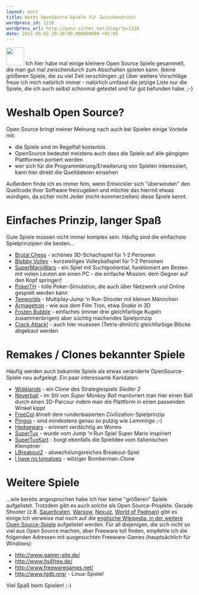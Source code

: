 ```yaml
---
layout: post
title: Nette OpenSource-Spiele für Zwischendruch!
wordpress_id: 1218
wordpress_url: http://ganz-sicher.net/blog/?p=1218
date: 2011-05-02 20:30:00.000000000 +02:00
---
```

<img class="lefticon" title="games-icon" src="/wp-content/uploads/games-icon.png" alt="" width="48" height="48" />
Ich hier habe mal einige kleinere Open Source Spiele gesammelt, die man gut mal zwischendurch zum Abschalten spielen kann. (keine größeren Spiele, die zu viel Zeit verschlingen ;p)
Über weitere Vorschläge freue ich mich natürlich immer - natürlich umfasst die jetzige Liste nur die Spiele, die ich auch selbst schonmal getestet und für gut befunden habe. ;-)
<!--more-->

Weshalb Open Source?
====================
Open Source bringt meiner Meinung nach auch bei Spielen einige Vorteile mit:
<ul>
	<li>die Spiele sind im Regelfall kostenlos</li>
	<li>OpenSource bedeutet meistens auch dass die Spiele auf alle gängigen Plattformen portiert werden</li>
	<li>wer sich für die Programmierung/Erweiterung von Spielen interessiert, kann hier direkt die Quelldateien einsehen</li>
</ul>

Außerdem finde ich es immer fein, wenn Entwickler sich "überwinden" den Quellcode ihrer Software freizugeben und möchte das hiermit etwas würdigen, da sicher nicht Jeder (nicht-kommerziellen) diese Spiele kennt.

Einfaches Prinzip, langer Spaß
===============================
Gute Spiele müssen nicht immer komplex sein. Häufig sind die einfachste Spielprinzipien die besten...
<ul>
	<li><a href="http://sourceforge.net/projects/brutalchess/">Brutal Chess</a> - schönes 3D-Schachspiel für 1-2 Personen</li>
	<li><a href="http://sourceforge.net/projects/blobby/">Blobby Volley</a> - kurzweiliges Volleyballspiel für 1-2 Personen</li>
	<li><a href="http://pupnik.de/smw.html">SuperMarioWars</a> - ein Spiel mit Suchtpotiential, funktioniert am Besten mit vielen Leuten am einen PC - die einfache Mission: dem Gegner auf den Kopf springen!</li>
	<li><a href="http://www.pokerth.net/">PokerTH</a> - tolle Poker-Simulation, die auch über Netzwerk und Online gespielt werden kann</li>
	<li><a href="http://www.teeworlds.com/">Teeworlds</a> - Multiplay-Jump 'n Run-Shooter mit kleinen Männchen</li>
	<li><a href="http://www.armagetronad.net/">Armagetron</a> - wie aus dem Film Tron, etwa <em>Snake</em> in 3D</li>
	<li><a href="http://www.frozen-bubble.org/">Frozen Bubble</a> - einfaches (immer drei gleichfarbige Kugeln zusammenbrigen) aber süchtig machendes Spielprinzip</li>
	<li><a href="http://aluminumangel.org/attack/">Crack Attack!</a> - auch hier muessen (Tetris-ähnlich) gleichfarbige Blöcke abgebaut werden</li>
</ul>

Remakes / Clones bekannter Spiele
=================================
Häufig werden auch bekannte Spiele als  etwas veränderte OpenSource-Spiele neu aufgelegt. Ein paar interessante Kanidaten:
<ul>
	<li><a href="http://wl.widelands.org/">Widelands</a> - ein Clone des Strategiespiels <em>Siedler 2</em></li>
	<li><a href="http://neverball.org/">Neverball</a> - im Stil von <em>Super Monkey Ball</em> manövriert man hier einen Ball durch einen 3D-Parcour indem man die Plattform in einen passenden Winkel kippt</li>
	<li><a href="http://www.freecol.org/">FreeCol</a> ähnelt dem rundenbasierten <em>Civilization</em>-Spielprinzip</li>
	<li><a href="http://pingus.seul.org/">Pingus</a> - sind mindestens genau so putzig wie <em>Lemminge</em> ;-)</li>
	<li><a href="http://www.hedgewars.org/">Hedgewars</a> - erinnert verdächtig an Worms</li>
	<li><a href="http://supertux.lethargik.org/">SuperTux</a> - wurde vom Jump 'n Run Spiel Super Mario inspiriert</li>
	<li><a href="http://supertuxkart.sourceforge.net/">SuperTuxKart</a> - borgt ebenfalls die Spielidee vom italienischen Klemptner</li>
	<li><a href="http://lgames.sourceforge.net/index.php?project=LBreakout2">LBreakout2</a> - abwechslungsreiches Breakout-Spiel</li>
	<li><a href="http://tomatoes.sourceforge.net/">I have no tomatoes</a> - witziger Bomberman-Clone</li>
</ul>

Weitere Spiele
==============
...wie bereits angesprochen habe ich hier keine "größeren" Spiele aufgelistet. Trotzdem gibt es auch solche als Open Source-Projekte. Gerade Shooter (z.B. <a href="http://sauerbraten.org/">Sauerbraten</a>, <a href="http://www.warsow.net/">Warsow</a>, <a href="http://www.nexuiz.com/">Nexuiz</a>, <a href="http://www.worldofpadman.com/">World of Padman</a>) gibt es einige.Ich verweise mal noch auf die <a href="http://en.wikipedia.org/wiki/List_of_open-source_video_games">englische Wikipedia, in der weitere Open Source-Spiele</a> aufgelistet werden. Für all diejenigen, die sich nicht so viel aus Open Source machen, aber Freeware toll finden, empfehle ich die folgenden Adressen mit ausgesuchten Freeware-Games (hauptsächlich für Windows):
<ul>
	<li><a href="http://www.gamer-site.de/">http://www.gamer-site.de/</a></li>
	<li><a href="http://www.its4free.de/">http://www.its4free.de/</a></li>
	<li><a href="http://www.freewaregames.net/">http://www.freewaregames.net/</a></li>
	<li><a href="http://www.lgdb.org/">http://www.lgdb.org/</a> - Linux-Spiele!</li>
</ul>
Viel Spaß beim Spielen! ;-)
